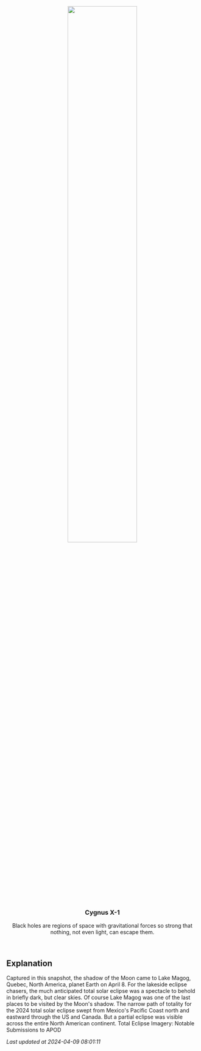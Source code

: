 <p align='center'>
    <img src='https://apod.nasa.gov/apod/image/2404/StanHonda2024TSEMagogCanada1200.jpg' width='60%' />
    <h3 align="center">Cygnus X-1</h3>
    <p align="center">Black holes are regions of space with gravitational forces so strong that nothing, not even light, can escape them.</p>
</p>
<br/>

Explanation
--
Captured in this snapshot, the shadow of the Moon came to Lake Magog, Quebec, North America, planet Earth on April 8. For the lakeside eclipse chasers, the much anticipated total solar eclipse was a spectacle to behold in briefly dark, but clear skies. Of course Lake Magog was one of the last places to be visited by the Moon's shadow. The narrow path of totality for the 2024 total solar eclipse swept from Mexico's Pacific Coast north and eastward through the US and Canada. But a partial eclipse was visible across the entire North American continent.   Total Eclipse Imagery: Notable Submissions to APOD


*Last updated at 2024-04-09 08:01:11*
